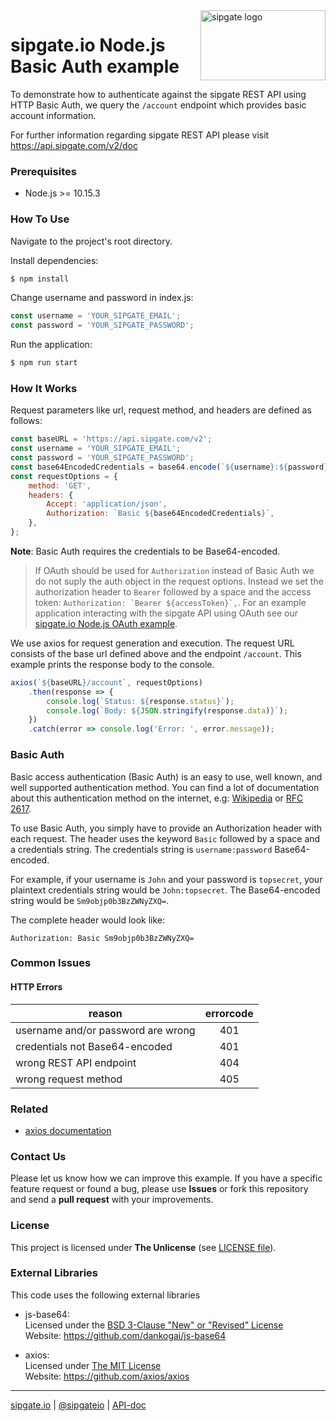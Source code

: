 <img src="https://www.sipgatedesign.com/wp-content/uploads/wort-bildmarke_positiv_2x.jpg" alt="sipgate logo" title="sipgate" align="right" height="112" width="200"/>

# sipgate.io Node.js Basic Auth example
To demonstrate how to authenticate against the sipgate REST API using HTTP Basic Auth, we query the `/account` endpoint which provides basic account information.

For further information regarding sipgate REST API please visit https://api.sipgate.com/v2/doc


### Prerequisites
+ Node.js >= 10.15.3

### How To Use
Navigate to the project's root directory.

Install dependencies:
```bash
$ npm install
```

Change username and password in index.js:
```javascript
const username = 'YOUR_SIPGATE_EMAIL';
const password = 'YOUR_SIPGATE_PASSWORD';
```

Run the application:
```bash
$ npm run start
```


### How It Works
Request parameters like url, request method, and headers are defined as follows:  
```javascript
const baseURL = 'https://api.sipgate.com/v2';
const username = 'YOUR_SIPGATE_EMAIL';
const password = 'YOUR_SIPGATE_PASSWORD';
const base64EncodedCredentials = base64.encode(`${username}:${password}`);
const requestOptions = {
	method: 'GET',
	headers: {
		Accept: 'application/json',
		Authorization: `Basic ${base64EncodedCredentials}`,
	},
};
```
**Note**: Basic Auth requires the credentials to be Base64-encoded. 

> If OAuth should be used for `Authorization` instead of Basic Auth we do not suply the auth object in the request options. Instead we set the authorization header to `Bearer` followed by a space and the access token: ```Authorization: `Bearer ${accessToken}`,```. For an example application interacting with the sipgate API using OAuth see our [sipgate.io Node.js OAuth example](https://github.com/sipgate-io/sipgateio-oauth-node).

We use axios for request generation and execution.
The request URL consists of the base url defined above and the endpoint `/account`.
This example prints the response body to the console.
```javascript
axios(`${baseURL}/account`, requestOptions)
	.then(response => {
		console.log(`Status: ${response.status}`);
		console.log(`Body: ${JSON.stringify(response.data)}`);
	})
	.catch(error => console.log('Error: ', error.message));
```


### Basic Auth
Basic access authentication (Basic Auth) is an easy to use, well known, and well supported authentication method. 
You can find a lot of documentation about this authentication method on the internet, e.g: [Wikipedia](https://en.wikipedia.org/wiki/Basic_access_authentication) or [RFC 2617](https://www.ietf.org/rfc/rfc2617.txt).

To use Basic Auth, you simply have to provide an Authorization header with each request. 
The header uses the keyword `Basic` followed by a space and a credentials string. 
The credentials string is `username:password` Base64-encoded.

For example, if your username is `John` and your password is `topsecret`, 
your plaintext credentials string would be `John:topsecret`. 
The Base64-encoded string would be `Sm9objp0b3BzZWNyZXQ=`.

The complete header would look like:

`Authorization: Basic Sm9objp0b3BzZWNyZXQ=`


### Common Issues

#### HTTP Errors
| reason | errorcode |
| ------------- |:-------------:|
| username and/or password are wrong | 401 |
| credentials not Base64-encoded | 401 |
| wrong REST API endpoint | 404 |
| wrong request method | 405 |


### Related

+ [axios documentation](https://github.com/axios/axios)


### Contact Us
Please let us know how we can improve this example. 
If you have a specific feature request or found a bug, please use **Issues** or fork this repository and send a **pull request** with your improvements.


### License
This project is licensed under **The Unlicense** (see [LICENSE file](./LICENSE)).


### External Libraries
This code uses the following external libraries

+ js-base64:  
    Licensed under the [BSD 3-Clause "New" or "Revised" License](https://spdx.org/licenses/BSD-3-Clause.html)  
    Website: https://github.com/dankogai/js-base64

+ axios:  
    Licensed under [The MIT License](https://opensource.org/licenses/MIT)  
    Website: https://github.com/axios/axios

----
[sipgate.io](https://www.sipgate.io) | [@sipgateio](https://twitter.com/sipgateio) | [API-doc](https://api.sipgate.com/v2/doc)
